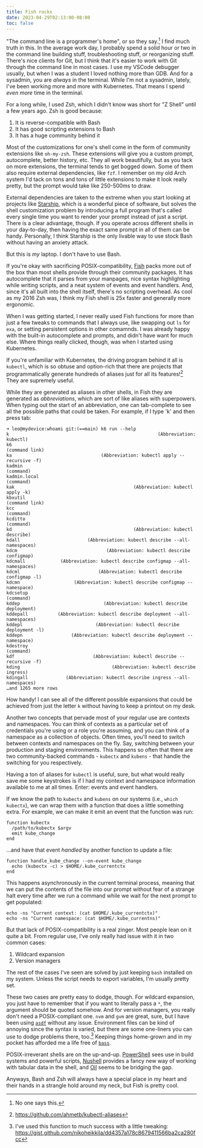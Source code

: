 ```yaml
---
title: Fish rocks
date: 2023-04-29T02:13:00-08:00
toc: false
---
```


"The command line is a programmer's home", or so they say.[^3] I find much truth in this. In the average work day, I probably spend a solid hour or two in the command line building stuff, troubleshooting stuff, or reorganizing stuff. There's nice clients for Git, but I think that it's easier to work with Git through the command line in most cases. I use my VSCode debugger usually, but when I was a student I loved nothing more than GDB. And for a sysadmin, you are _always_ in the terminal. While I'm not a sysadmin, lately, I've been working more and more with Kubernetes. That means I spend _even more_ time in the terminal.

For a long while, I used Zsh, which I didn't know was short for "Z Shell" until a few years ago. Zsh is good because:

1. It is reverse-compatible with Bash
2. It has good scripting extensions to Bash
3. It has a huge community behind it

Most of the customizations for one's shell come in the form of community extensions like `oh-my-zsh`. These extensions will give you a custom prompt, autocomplete, better history, etc. They all work beautifully, but as you tack on more extensions, the terminal tends to get bogged down. Some of them also require external dependencies, like `fzf`. I remember on my old Arch system I'd tack on tons and tons of little extensions to make it look really pretty, but the prompt would take like 250-500ms to draw.

External dependencies are taken to the extreme when you start looking at projects like [Starship](https://starship.rs/), which is a wonderful piece of software, but solves the shell customization problem by introducing a full program that's called every single time you want to render your prompt instead of just a script. There is a clear advantage, though. If you operate across different shells in your day-to-day, then having the exact same prompt in all of them can be handy. Personally, I think Starship is the only livable way to use stock Bash without having an anxiety attack.

But this is *my* laptop. I don't have to use Bash.

If you're okay with sacrificing POSIX-compatibility, [Fish](https://fishshell.com/) packs more out of the box than most shells provide through their community packages. It has autocomplete that it parses from your manpages, nice syntax highlighting while writing scripts, and a neat system of events and event handlers. And, since it's all built into the shell itself, there's no scripting overhead. As cool as my 2016 Zsh was, I think my Fish shell is 25x faster and generally more ergonomic.

When I was getting started, I never really used Fish functions for more than just a few tweaks to commands that I always use, like swapping out `ls` for `exa`, or setting persistent options in other comamnds. I was already happy with the built-in autocomplete and prompts, and didn't have want for much else. Where things really clicked, though, was when I started using Kubernetes.

If you're unfamiliar with Kubernetes, the driving program behind it all is `kubectl`, which is so obtuse and option-rich that there are projects that programmatically generate hundreds of aliases just for all its features![^kubealias] They are supremely useful.

While they are generated as aliases in other shells, in Fish they are generated as _abbreviations_, which are sort of like aliases with superpowers. When typing out the start of an abbreviation, one can tab-complete to see all the possible paths that could be taken. For example, if I type 'k' and then press tab:

```
➜ leo@mydevice:whoami git:(==main) k6 run --help
k                                                       (Abbreviation: kubectl)
k6                                                               (command link)
ka                                 (Abbreviation: kubectl apply --recursive -f)
kadmin                                                                (command)
kadmin.local                                                          (command)
kak                                            (Abbreviation: kubectl apply -k)
kbxutil                                                          (command link)
kcc                                                                   (command)
kcditto                                                               (command)
kd                                             (Abbreviation: kubectl describe)
kdall                         (Abbreviation: kubectl describe --all-namespaces)
kdcm                                 (Abbreviation: kubectl describe configmap)
kdcmall             (Abbreviation: kubectl describe configmap --all-namespaces)
kdcml                             (Abbreviation: kubectl describe configmap -l)
kdcmn                    (Abbreviation: kubectl describe configmap --namespace)
kdcsetup                                                              (command)
kddep                               (Abbreviation: kubectl describe deployment)
kddepall           (Abbreviation: kubectl describe deployment --all-namespaces)
kddepl                           (Abbreviation: kubectl describe deployment -l)
kddepn                  (Abbreviation: kubectl describe deployment --namespace)
kdestroy                                                              (command)
kdf                             (Abbreviation: kubectl describe --recursive -f)
kding                                  (Abbreviation: kubectl describe ingress)
kdingall              (Abbreviation: kubectl describe ingress --all-namespaces)
…and 1265 more rows
```

How handy! I can see all of the different possible expansions that could be achieved from just the letter `k` without having to keep a printout on my desk.

Another two concepts that pervade most of your regular use are contexts and namespaces. You can think of contexts as a particular set of credentials you're using or a role you're assuming, and you can think of a namespace as a collection of objects. Often times, you'll need to switch between contexts and namespaces on the fly. Say, switching between your production and staging environments. This happens so often that there are two community-backed commands - `kubectx` and `kubens` - that handle the switching for you respectively.

Having a ton of aliases for `kubectl` is useful, sure, but what would really save me some keystrokes is if I had my context and namespace information available to me at all times. Enter: events and event handlers.

If we know the path to `kubectx` and `kubens` on our systems (i.e., `which kubectx`), we can wrap them with a function that does a little something extra. For example, we can make it emit an event that the function was run:

```fish
function kubectx
  /path/to/kubectx $argv
  emit kube_change
end
```

...and have that event _handled_ by another function to update a file:

```fish
function handle_kube_change --on-event kube_change
  echo (kubectx -c) > $HOME/.kube_currentctx
end
```

This happens asynchronously in the current terminal process, meaning that we can put the contents of the file into our prompt without fear of a strange halt every time after we run a command while we wait for the next prompt to get populated:

```
echo -ns "Current context: (cat $HOME/.kube_currentctx)"
echo -ns "Current namespace: (cat $HOME/.kube_currentns)"
```

But that lack of POSIX-compatibility is a real zinger. Most people lean on it quite a bit. From regular use, I've only really had issue with it in two common cases:

1. Wildcard expansion
2. Version managers

The rest of the cases I've seen are solved by just keeping `bash` installed on my system. Unless the script needs to export variables, I'm usually pretty set.

These two cases are pretty easy to dodge, though. For wildcard expansion, you just have to remember that if you want to literally pass a `*`, the argument should be quoted somehow. And for version managers, you really don't need a POSIX-compliant one. `nvm` and `gvm` are great, sure, but I have been using [`asdf`](https://asdf-vm.com/) without any issue. Environment files can be kind of annoying since the syntax is varied, but there are some one-liners you can use to dodge problems there, too.[^2] Keeping things home-grown and in my pocket has afforded me a life free of [`bass`](https://github.com/edc/bass).

POSIX-irreverant shells are on the up-and-up. [PowerShell](https://github.com/PowerShell/PowerShell) sees use in build systems and powerful scripts, [Nushell](https://www.nushell.sh/) provides a fancy new way of working with tabular data in the shell, and [Oil](http://www.oilshell.org/blog/2020/01/simplest-explanation.html) seems to be bridging the gap.

Anyways, Bash and Zsh will always have a special place in my heart and their hands in a strangle hold around my neck, but Fish is pretty cool.

[^kubealias]: https://github.com/ahmetb/kubectl-aliases
[^2]: I've used this function to much success with a little tweaking: https://gist.github.com/nikoheikkila/dd4357a178c8679411566ba2ca280fcc
[^3]: No one says this.